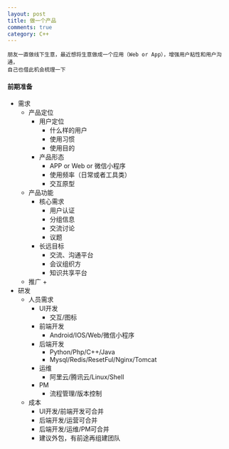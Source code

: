 ```yaml
---
layout: post
title: 做一个产品
comments: true
category: C++
---
```


    朋友一直做线下生意，最近想将生意做成一个应用（Web or App），增强用户粘性和用户沟通，
    自己也借此机会梳理一下

#### 前期准备
* 需求
    - 产品定位
        + 用户定位
            * 什么样的用户
            * 使用习惯
            * 使用目的
        + 产品形态
            * APP or Web or 微信小程序
            * 使用频率（日常或者工具类）
            * 交互原型
    - 产品功能
        + 核心需求
            * 用户认证
            * 分组信息
            * 交流讨论
            * 议题
        + 长远目标
            * 交流、沟通平台
            * 会议组织方
            * 知识共享平台
    -  推广
        +  
* 研发
    - 人员需求
        + UI开发
            * 交互/图标
        + 前端开发
            * Android/IOS/Web/微信小程序
        + 后端开发
            * Python/Php/C++/Java
            * Mysql/Redis/ResetFul/Nginx/Tomcat
        + 运维
            * 阿里云/腾讯云/Linux/Shell
        + PM
            * 流程管理/版本控制
    - 成本
        + UI开发/前端开发可合并 
        + 后端开发/运营可合并
        + 后端开发/运维/PM可合并
        + 建议外包，有前途再组建团队    
